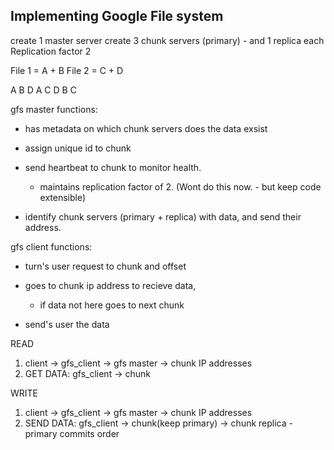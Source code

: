 ## Implementing Google File system

create 1 master server
create 3 chunk servers (primary) - and 1 replica each
Replication factor 2

File 1 = A + B
File 2 = C + D

A B D
A C D
B C

gfs master functions:
- has metadata on which chunk servers does the data exsist
- assign unique id to chunk
- send heartbeat to chunk to monitor health.
    - maintains replication factor of 2. (Wont do this now. - but keep code extensible)

- identify chunk servers (primary + replica) with data, and send their address.

gfs client functions:
- turn's user request to chunk and offset
- goes to chunk ip address to recieve data, 
    - if data not here goes to next chunk

- send's user the data


READ
1) client -> gfs_client -> gfs master -> chunk IP addresses
2) GET DATA: gfs_client -> chunk

WRITE
1) client -> gfs_client -> gfs master -> chunk IP addresses
2) SEND DATA: gfs_client -> chunk(keep primary) -> chunk replica
                            - primary commits order




